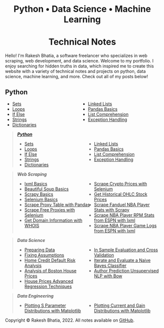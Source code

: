 <html>
  <head>
    <title>Title of the document</title>
    <style>
      ul {
        columns: 2;
        -webkit-columns: 2;
        -moz-columns: 2;
      }
    </style>
  </head>
  <body>

  <!--## <center>**Python • Data Science • Machine Learning**</center>
  ## <center>**Technical Notes**</center>-->

  <h1><center><b>Python • Data Science • Machine Learning</b></center></h1>
  <h1><center><b>Technical Notes</b></center></h1>

  <p>Hello! I'm Rakesh Bhatia, a software freelancer who specializes in web scraping, web development, and data science. Welcome to my portfolio. I enjoy searching for hidden truths in data, which inspired me to create this website with a variety of technical notes and projects on python, data science, machine learning, and more. Check out all of my posts below!</p>

  <h2>Python</h2>
  <ul>
    <li><a href="https://rakeshbhatia.github.io/notes/content/python/sets">Sets</a></li>
    <li><a href="https://rakeshbhatia.github.io/notes/content/python/loops">Loops</li>
    <li><a href="https://rakeshbhatia.github.io/notes/content/python/if_else">If Else</li>
    <li><a href="https://rakeshbhatia.github.io/notes/content/python/strings">Strings</li>
    <li><a href="https://rakeshbhatia.github.io/notes/content/python/dictionaries">Dictionaries</li>
    <li><a href="https://rakeshbhatia.github.io/notes/content/python/linked_lists">Linked Lists</li>
    <li><a href="https://rakeshbhatia.github.io/notes/content/python/pandas_basics">Pandas Basics</li>
    <li><a href="https://rakeshbhatia.github.io/notes/content/python/list_comprehension">List Comprehension</li>
    <li><a href="https://rakeshbhatia.github.io/notes/content/python/exception_handling">Exception Handling</li>
  </ul>



> **_Python_**
> - [Sets](https://rakeshbhatia.github.io/notes/content/python/sets)
> - [Loops](https://rakeshbhatia.github.io/notes/content/python/loops)
> - [If Else](https://rakeshbhatia.github.io/notes/content/python/if_else)
> - [Strings](https://rakeshbhatia.github.io/notes/content/python/strings)
> - [Dictionaries](https://rakeshbhatia.github.io/notes/content/python/dictionaries)
> - [Linked Lists](https://rakeshbhatia.github.io/notes/content/python/linked_lists)
> - [Pandas Basics](https://rakeshbhatia.github.io/notes/content/python/pandas_basics)
> - [List Comprehension](https://rakeshbhatia.github.io/notes/content/python/list_comprehension)
> - [Exception Handling](https://rakeshbhatia.github.io/notes/content/python/exception_handling)

> **_Web Scraping_**
> - [lxml Basics](https://rakeshbhatia.github.io/notes/content/web_scraping/lxml_basics)
> - [Beautiful Soup Basics](https://rakeshbhatia.github.io/notes/content/web_scraping/beautiful_soup_basics)
> - [Scrapy Basics](https://rakeshbhatia.github.io/notes/content/web_scraping/scrapy_basics)
> - [Selenium Basics](https://rakeshbhatia.github.io/notes/content/web_scraping/selenium_basics)
> - [Scrape Proxy Table with Pandas](https://rakeshbhatia.github.io/notes/content/web_scraping/scrape_proxy_table_with_pandas)
> - [Scrape Free Proxies with Selenium](https://rakeshbhatia.github.io/notes/content/web_scraping/scrape_free_proxies_with_selenium)
> - [Get Domain Information with WHOIS](https://rakeshbhatia.github.io/notes/content/web_scraping/get_domain_information_with_whois)
> - [Scrape Crypto Prices with Selenium](https://rakeshbhatia.github.io/notes/content/web_scraping/scrape_crypto_prices_with_selenium)
> - [Get Historical OHLC Stock Prices](https://rakeshbhatia.github.io/notes/content/web_scraping/scrape_historical_ohlc_stock_prices)
> - [Scrape Fanduel NBA Player Stats with Scrapy](https://rakeshbhatia.github.io/notes/content/web_scraping/scrape_fanduel_nba_player_stats_with_scrapy)
> - [Scrape NBA Player RPM Stats from ESPN with lxml](https://rakeshbhatia.github.io/notes/content/web_scraping/scrape_nba_player_rpm_stats_from_espn_with_lxml)
> - [Scrape NBA Player Game Logs from ESPN with lxml](https://rakeshbhatia.github.io/notes/content/web_scraping/scrape_nba_player_game_logs_from_espn_with_lxml)

> **_Data Science_**
> - [Preparing Data](https://rakeshbhatia.github.io/notes/content/data_science/preparing_data)
> - [Fixing Assumptions](https://rakeshbhatia.github.io/notes/content/data_science/fixing_assumptions)
> - [Home Credit Default Risk Analysis](https://rakeshbhatia.github.io/notes/content/data_science/home_credit_default_risk_analysis)
> - [Analysis of Boston House Prices](https://rakeshbhatia.github.io/notes/content/data_science/analysis_of_boston_house_prices)
> - [House Prices Advanced Regression Techniques](https://rakeshbhatia.github.io/notes/content/data_science/house_prices_advanced_regression_techniques)
> - [In Sample Evaluation and Cross Validation](https://rakeshbhatia.github.io/notes/content/data_science/in_sample_evaluation_and_cross_validation)
> - [Iterate and Evaluate a Naive Bayes Classifier](https://rakeshbhatia.github.io/notes/content/data_science/iterate_and_evaluate_a_naive_bayes_classifier)
> - [Author Prediction Unsupervised NLP with Bow](https://rakeshbhatia.github.io/notes/content/data_science/author_prediction_unsupervised_nlp_with_bow)

> **_Data Engineering_**
> - [Plotting S Parameter Distributions with Matplotlib](https://rakeshbhatia.github.io/notes/content/data_engineering/plotting_s_parameter_distributions_with_matplotlib)
> - [Plotting Current and Gain Distributions with Matplotlib](https://rakeshbhatia.github.io/notes/content/data_engineering/plotting_current_and_gain_distributions_with_matplotlib)

Copyright © Rakesh Bhatia, 2022. All notes available on [GitHub](https://github.com/rakeshbhatia/notes).

  </body>
</html>